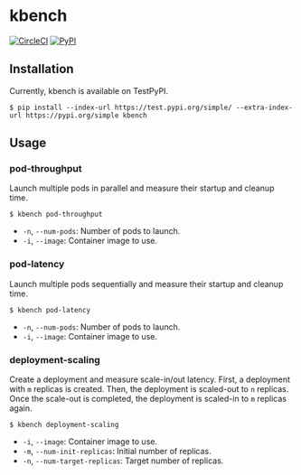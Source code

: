# kbench
[![CircleCI](https://circleci.com/gh/keichi/kbench.svg?style=svg)](https://circleci.com/gh/keichi/kbench)
[![PyPI](https://img.shields.io/pypi/v/kbench?style=flat-square)](https://test.pypi.org/project/kbench)

## Installation

Currently, kbench is available on TestPyPI.

```
$ pip install --index-url https://test.pypi.org/simple/ --extra-index-url https://pypi.org/simple kbench
```

## Usage

### pod-throughput

Launch multiple pods in parallel and measure their startup and cleanup time.

```
$ kbench pod-throughput
```

- `-n`, `--num-pods`: Number of pods to launch.
- `-i`, `--image`: Container image to use.

### pod-latency

Launch multiple pods sequentially and measure their startup and cleanup time.

```
$ kbench pod-latency
```

- `-n`, `--num-pods`: Number of pods to launch.
- `-i`, `--image`: Container image to use.

### deployment-scaling

Create a deployment and measure scale-in/out latency. First, a deployment with
`m` replicas is created. Then, the deployment is scaled-out to `n` replicas.
Once the scale-out is completed, the deployment is scaled-in to `m` replicas
again.

```
$ kbench deployment-scaling
```

- `-i`, `--image`: Container image to use.
- `-m`, `--num-init-replicas`: Initial number of replicas.
- `-n`, `--num-target-replicas`: Target number of replicas.
